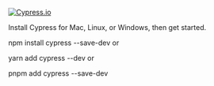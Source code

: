 [![Cypress.io](https://img.shields.io/badge/tested%20with-Cypress-04C38E.svg)](https://www.cypress.io/)

Install Cypress for Mac, Linux, or Windows, then get started.

npm install cypress --save-dev
or

yarn add cypress --dev
or

pnpm add cypress --save-dev

